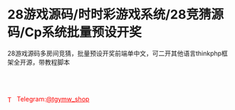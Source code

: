 # 28游戏源码/时时彩游戏系统/28竞猜源码/Cp系统批量预设开奖

28游戏源码多房间竞猜，批量预设开奖前端单中文，可二开其他语言thinkphp框架全开源，带教程脚本<br><br><br><br>




<p style="color: red;"><img src="https://cdn-icons-png.flaticon.com/512/2111/2111646.png" alt="Telegram Icon" style="width: 16px; vertical-align: middle; margin-right: 5px;">Telegram:<a href="https://t.me/tgymw_shop" style="color: red;">@tgymw_shop</a></p>

